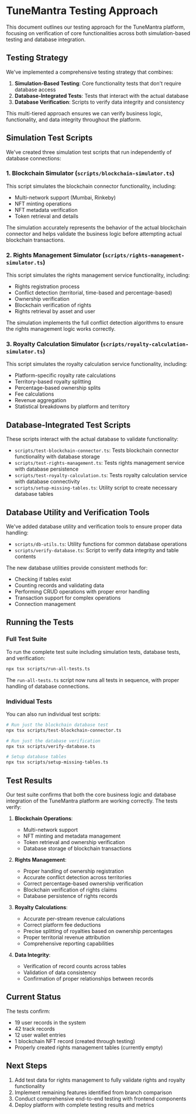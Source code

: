 # TuneMantra Testing Approach

This document outlines our testing approach for the TuneMantra platform, focusing on verification of core functionalities across both simulation-based testing and database integration.

## Testing Strategy

We've implemented a comprehensive testing strategy that combines:

1. **Simulation-Based Testing**: Core functionality tests that don't require database access
2. **Database-Integrated Tests**: Tests that interact with the actual database
3. **Database Verification**: Scripts to verify data integrity and consistency

This multi-tiered approach ensures we can verify business logic, functionality, and data integrity throughout the platform.

## Simulation Test Scripts

We've created three simulation test scripts that run independently of database connections:

### 1. Blockchain Simulator (`scripts/blockchain-simulator.ts`)

This script simulates the blockchain connector functionality, including:
- Multi-network support (Mumbai, Rinkeby)
- NFT minting operations 
- NFT metadata verification
- Token retrieval and details

The simulation accurately represents the behavior of the actual blockchain connector and helps validate the business logic before attempting actual blockchain transactions.

### 2. Rights Management Simulator (`scripts/rights-management-simulator.ts`)

This script simulates the rights management service functionality, including:
- Rights registration process
- Conflict detection (territorial, time-based and percentage-based)
- Ownership verification
- Blockchain verification of rights
- Rights retrieval by asset and user

The simulation implements the full conflict detection algorithms to ensure the rights management logic works correctly.

### 3. Royalty Calculation Simulator (`scripts/royalty-calculation-simulator.ts`)

This script simulates the royalty calculation service functionality, including:
- Platform-specific royalty rate calculations
- Territory-based royalty splitting
- Percentage-based ownership splits
- Fee calculations 
- Revenue aggregation
- Statistical breakdowns by platform and territory

## Database-Integrated Test Scripts

These scripts interact with the actual database to validate functionality:

- `scripts/test-blockchain-connector.ts`: Tests blockchain connector functionality with database storage
- `scripts/test-rights-management.ts`: Tests rights management service with database persistence
- `scripts/test-royalty-calculation.ts`: Tests royalty calculation service with database connectivity
- `scripts/setup-missing-tables.ts`: Utility script to create necessary database tables

## Database Utility and Verification Tools

We've added database utility and verification tools to ensure proper data handling:

- `scripts/db-utils.ts`: Utility functions for common database operations
- `scripts/verify-database.ts`: Script to verify data integrity and table contents

The new database utilities provide consistent methods for:
- Checking if tables exist
- Counting records and validating data
- Performing CRUD operations with proper error handling
- Transaction support for complex operations
- Connection management

## Running the Tests

### Full Test Suite

To run the complete test suite including simulation tests, database tests, and verification:

```bash
npx tsx scripts/run-all-tests.ts
```

The `run-all-tests.ts` script now runs all tests in sequence, with proper handling of database connections.

### Individual Tests

You can also run individual test scripts:

```bash
# Run just the blockchain database test
npx tsx scripts/test-blockchain-connector.ts

# Run just the database verification
npx tsx scripts/verify-database.ts

# Setup database tables
npx tsx scripts/setup-missing-tables.ts
```

## Test Results

Our test suite confirms that both the core business logic and database integration of the TuneMantra platform are working correctly. The tests verify:

1. **Blockchain Operations**:
   - Multi-network support
   - NFT minting and metadata management
   - Token retrieval and ownership verification
   - Database storage of blockchain transactions

2. **Rights Management**:
   - Proper handling of ownership registration
   - Accurate conflict detection across territories
   - Correct percentage-based ownership verification
   - Blockchain verification of rights claims
   - Database persistence of rights records

3. **Royalty Calculations**:
   - Accurate per-stream revenue calculations
   - Correct platform fee deductions
   - Precise splitting of royalties based on ownership percentages
   - Proper territorial revenue attribution
   - Comprehensive reporting capabilities

4. **Data Integrity**:
   - Verification of record counts across tables
   - Validation of data consistency
   - Confirmation of proper relationships between records

## Current Status

The tests confirm:
- 19 user records in the system
- 42 track records
- 12 user wallet entries
- 1 blockchain NFT record (created through testing)
- Properly created rights management tables (currently empty)

## Next Steps

1. Add test data for rights management to fully validate rights and royalty functionality
2. Implement remaining features identified from branch comparison
3. Conduct comprehensive end-to-end testing with frontend components
4. Deploy platform with complete testing results and metrics